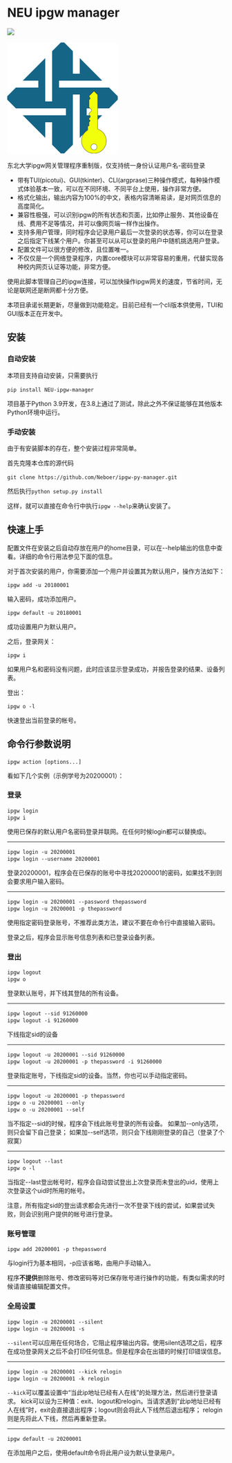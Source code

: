 # NEU ipgw manager

![](https://img.shields.io/badge/NEU-ipgw--manager-blue.svg)

![](./IPGW.svg)

东北大学ipgw网关管理程序重制版，仅支持统一身份认证用户名-密码登录

- 带有TUI(picotui)、GUI(tkinter)、CLI(argprase)三种操作模式，每种操作模式体验基本一致，可以在不同环境、不同平台上使用，操作非常方便。
- 格式化输出，输出内容为100%的中文，表格内容清晰易读，是对网页信息的高度简化。
- 兼容性极强，可以识别ipgw的所有状态和页面，比如停止服务、其他设备在线、费用不足等情况，并可以像网页端一样作出操作。
- 支持多用户管理，同时程序会记录用户最后一次登录的状态等，你可以在登录之后指定下线某个用户。你甚至可以从可以登录的用户中随机挑选用户登录。
- 配置文件可以很方便的修改，且位置唯一。
- 不仅仅是一个网络登录程序，内置core模块可以非常容易的重用，代替实现各种校内网页认证等功能，非常方便。

使用此脚本管理自己的ipgw连接，可以加快操作ipgw网关的速度，节省时间，无论是联网还是断网都十分方便。

本项目承诺长期更新，尽量做到功能稳定。目前已经有一个cli版本供使用，TUI和GUI版本正在开发中。

## 安装
### 自动安装
本项目支持自动安装，只需要执行

```pip install NEU-ipgw-manager```

项目基于Python 3.9开发，在3.8上通过了测试，除此之外不保证能够在其他版本Python环境中运行。

### 手动安装
由于有安装脚本的存在，整个安装过程非常简单。

首先克隆本仓库的源代码

`git clone https://github.com/Neboer/ipgw-py-manager.git`

然后执行`python setup.py install`

这样，就可以直接在命令行中执行`ipgw --help`来确认安装了。

## 快速上手

配置文件在安装之后自动存放在用户的home目录，可以在--help输出的信息中查看。详细的命令行用法参见下面的信息。

对于首次安装的用户，你需要添加一个用户并设置其为默认用户，操作方法如下：

```shell
ipgw add -u 20180001
```

输入密码，成功添加用户。

```shell
ipgw default -u 20180001
```

成功设置用户为默认用户。

之后，登录网关：

```shell
ipgw i
```

如果用户名和密码没有问题，此时应该显示登录成功，并报告登录的结果、设备列表。

登出：

```shell
ipgw o -l
```

快速登出当前登录的帐号。

## 命令行参数说明

`ipgw action [options...]`

看如下几个实例（示例学号为20200001）：

### 登录

```shell
ipgw login
ipgw i
```

使用已保存的默认用户名密码登录并联网。在任何时候login都可以替换成i。

---

```shell
ipgw login -u 20200001
ipgw login --username 20200001
```

登录20200001，程序会在已保存的账号中寻找20200001的密码，如果找不到则会要求用户输入密码。

---

```shell
ipgw login -u 20200001 --password thepassword
ipgw login -u 20200001 -p thepassword
```

使用指定密码登录账号，不推荐此类方法，建议不要在命令行中直接输入密码。

登录之后，程序会显示账号信息列表和已登录设备列表。

### 登出

```shell
ipgw logout
ipgw o
```

登录默认账号，并下线其登陆的所有设备。

---

```shell
ipgw logout --sid 91260000
ipgw logout -i 91260000
```

下线指定sid的设备

---

```shell
ipgw logout -u 20200001 --sid 91260000
ipgw logout -u 20200001 -p thepassword -i 91260000
```

登录指定账号，下线指定sid的设备。当然，你也可以手动指定密码。

---

```shell
ipgw logout -u 20200001 -p thepassword
ipgw o -u 20200001 --only
ipgw o -u 20200001 --self
```

当不指定--sid的时候，程序会下线此账号登录的所有设备。 如果加--only选项，则只会留下自己登录； 如果加--self选项，则只会下线刚刚登录的自己（登录了个寂寞）

---

```shell
ipgw logout --last
ipgw o -l
```

当指定--last登出帐号时，程序会自动尝试登出上次登录而未登出的uid，使用上次登录这个uid时所用的帐号。

注意，所有指定sid的登出请求都会先进行一次不登录下线的尝试，如果尝试失败，则会识别用户提供的帐号进行登录。

### 账号管理

```shell
ipgw add 20200001 -p thepassword
```

与login行为基本相同，-p应该省略，由用户手动输入。

程序**不提供**删除账号、修改密码等对已保存账号进行操作的功能，有类似需求的时候请直接编辑配置文件。

### 全局设置

```shell
ipgw login -u 20200001 --silent
ipgw login -u 20200001 -s
```

`--silent`可以应用在任何场合，它阻止程序输出内容。使用silent选项之后，程序在成功登录网关之后不会打印任何信息。但是程序会在出错的时候打印错误信息。

---

```shell
ipgw login -u 20200001 --kick relogin
ipgw login -u 20200001 -k relogin
```

`--kick`可以覆盖设置中“当此ip地址已经有人在线”的处理方法，然后进行登录请求。
kick可以设为三种值：exit、logout和relogin。当请求遇到“此ip地址已经有人在线”时，exit会直接退出程序；logout则会将此人下线然后退出程序； relogin则是先将此人下线，然后再重新登录。

---

```shell
ipgw default -u 20200001
```

在添加用户之后，使用default命令将此用户设为默认登录用户。